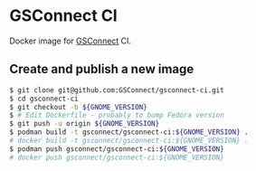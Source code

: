 # GSConnect CI

Docker image for [GSConnect][gsconnect] CI.

[gsconnect]: https://github.com/andyholmes/gnome-shell-extension-gsconnect


## Create and publish a new image

```sh
$ git clone git@github.com:GSConnect/gsconnect-ci.git
$ cd gsconnect-ci
$ git checkout -b ${GNOME_VERSION}
$ # Edit Dockerfile - probably to bump Fedora version
$ git push -u origin ${GNOME_VERSION}
$ podman build -t gsconnect/gsconnect-ci:${GNOME_VERSION} .
# docker build -t gsconnect/gsconnect-ci:${GNOME_VERSION} .
$ podman push gsconnect/gsconnect-ci:${GNOME_VERSION}
# docker push gsconnect/gsconnect-ci:${GNOME_VERSION}
```
